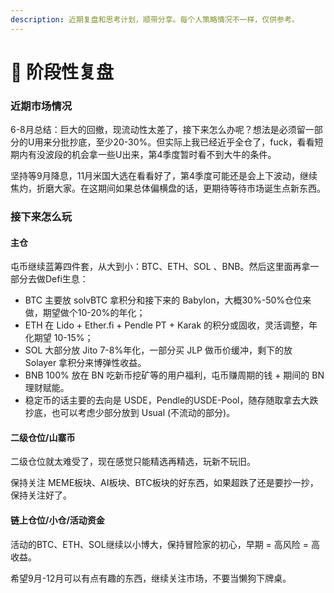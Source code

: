 ```yaml
---
description: 近期复盘和思考计划，顺带分享。每个人策略情况不一样，仅供参考。
---
```


# 🤔 阶段性复盘

### 近期市场情况

6-8月总结：巨大的回撤，现流动性太差了，接下来怎么办呢？想法是必须留一部分的U用来分批抄底，至少20-30%。但实际上我已经近乎全仓了，fuck，看看短期内有没波段的机会拿一些U出来，第4季度暂时看不到大牛的条件。

坚持等9月降息，11月米国大选在看看好了，第4季度可能还是会上下波动，继续焦灼，折磨大家。在这期间如果总体偏横盘的话，更期待等待市场诞生点新东西。

### 接下来怎么玩

#### 主仓

屯币继续蓝筹四件套，从大到小：BTC、ETH、SOL 、BNB。然后这里面再拿一部分去做Defi生息：

* BTC 主要放 solvBTC 拿积分和接下来的 Babylon，大概30%-50%仓位来做，期望做个10-20%的年化；
* ETH 在 Lido + Ether.fi + Pendle PT + Karak 的积分或固收，灵活调整，年化期望 10-15%；
* SOL 大部分放 Jito 7-8%年化，一部分买 JLP 做币价缓冲，剩下的放 Solayer 拿积分来博弹性收益。
* BNB 100% 放在 BN 吃新币挖矿等的用户福利，屯币赚周期的钱 + 期间的 BN 理财赋能。
* 稳定币的话主要的去向是 USDE，Pendle的USDE-Pool，随存随取拿去大跌抄底，也可以考虑少部分放到 Usual (不流动的部分)。

#### 二级仓位/山寨币

二级仓位就太难受了，现在感觉只能精选再精选，玩新不玩旧。

保持关注 MEME板块、AI板块、BTC板块的好东西，如果超跌了还是要抄一抄，保持关注好了。

#### 链上仓位/小仓/活动资金

活动的BTC、ETH、SOL继续以小博大，保持冒险家的初心，早期 = 高风险 = 高收益。

希望9月-12月可以有点有趣的东西，继续关注市场，不要当懒狗下牌桌。



